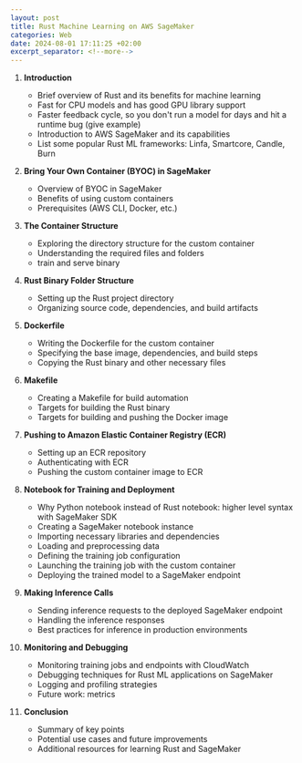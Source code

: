 ```yaml
---
layout: post
title: Rust Machine Learning on AWS SageMaker
categories: Web
date: 2024-08-01 17:11:25 +02:00
excerpt_separator: <!--more-->
---
```


<!--more-->
1. **Introduction**
   - Brief overview of Rust and its benefits for machine learning
    - Fast for CPU models and has good GPU library support
    - Faster feedback cycle, so you don't run a model for days and hit a runtime bug (give example)
   - Introduction to AWS SageMaker and its capabilities
   - List some popular Rust ML frameworks: Linfa, Smartcore, Candle, Burn

3. **Bring Your Own Container (BYOC) in SageMaker**
   - Overview of BYOC in SageMaker
   - Benefits of using custom containers
   - Prerequisites (AWS CLI, Docker, etc.)

4. **The Container Structure**
   - Exploring the directory structure for the custom container
   - Understanding the required files and folders
    - train and serve binary

5. **Rust Binary Folder Structure**
   - Setting up the Rust project directory
   - Organizing source code, dependencies, and build artifacts

6. **Dockerfile**
   - Writing the Dockerfile for the custom container
   - Specifying the base image, dependencies, and build steps
   - Copying the Rust binary and other necessary files

7. **Makefile**
   - Creating a Makefile for build automation
   - Targets for building the Rust binary
   - Targets for building and pushing the Docker image

8. **Pushing to Amazon Elastic Container Registry (ECR)**
   - Setting up an ECR repository
   - Authenticating with ECR
   - Pushing the custom container image to ECR

9. **Notebook for Training and Deployment**
   - Why Python notebook instead of Rust notebook: higher level syntax with SageMaker SDK
   - Creating a SageMaker notebook instance
   - Importing necessary libraries and dependencies
   - Loading and preprocessing data
   - Defining the training job configuration
   - Launching the training job with the custom container
   - Deploying the trained model to a SageMaker endpoint

10. **Making Inference Calls**
    - Sending inference requests to the deployed SageMaker endpoint
    - Handling the inference responses
    - Best practices for inference in production environments

11. **Monitoring and Debugging**
    - Monitoring training jobs and endpoints with CloudWatch
    - Debugging techniques for Rust ML applications on SageMaker
    - Logging and profiling strategies
    - Future work: metrics

12. **Conclusion**
    - Summary of key points
    - Potential use cases and future improvements
    - Additional resources for learning Rust and SageMaker